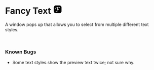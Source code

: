 # Fancy Text <img src="icon.png" alt="image" width="30"/>

A window pops up that allows you to select from multiple different text styles.

<br>

### Known Bugs
- Some text styles show the preview text twice; not sure why.
